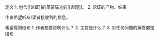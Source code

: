 定义
	1. 包含[[论证]]的简要陈述的[[命题]]。
	2. 论证的产物、结果

作者希望听从/读者接收到的信息。

希望得到结论
	1. 作者想要证明什么？
	2. 主旨是什么？
	3. 对任何问题的解答都是结论